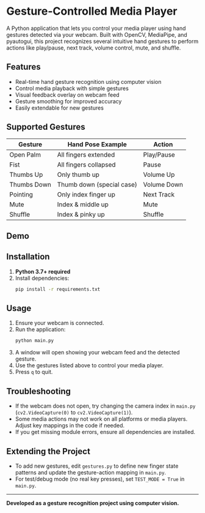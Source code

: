 # Gesture-Controlled Media Player

A Python application that lets you control your media player using hand gestures detected via your webcam. Built with OpenCV, MediaPipe, and pyautogui, this project recognizes several intuitive hand gestures to perform actions like play/pause, next track, volume control, mute, and shuffle.

## Features
- Real-time hand gesture recognition using computer vision
- Control media playback with simple gestures
- Visual feedback overlay on webcam feed
- Gesture smoothing for improved accuracy
- Easily extendable for new gestures

## Supported Gestures
| Gesture        | Hand Pose Example         | Action         |
|---------------|--------------------------|----------------|
| Open Palm     | All fingers extended      | Play/Pause     |
| Fist          | All fingers collapsed     | Pause          |
| Thumbs Up     | Only thumb up            | Volume Up      |
| Thumbs Down   | Thumb down (special case)| Volume Down    |
| Pointing      | Only index finger up      | Next Track     |
| Mute          | Index & middle up        | Mute           |
| Shuffle       | Index & pinky up         | Shuffle        |

## Demo
<!-- Add a GIF or screenshot here if available -->

## Installation
1. **Python 3.7+ required**
2. Install dependencies:
   ```bash
   pip install -r requirements.txt
   ```

## Usage
1. Ensure your webcam is connected.
2. Run the application:
   ```bash
   python main.py
   ```
3. A window will open showing your webcam feed and the detected gesture.
4. Use the gestures listed above to control your media player.
5. Press `q` to quit.

## Troubleshooting
- If the webcam does not open, try changing the camera index in `main.py` (`cv2.VideoCapture(0)` to `cv2.VideoCapture(1)`).
- Some media actions may not work on all platforms or media players. Adjust key mappings in the code if needed.
- If you get missing module errors, ensure all dependencies are installed.

## Extending the Project
- To add new gestures, edit `gestures.py` to define new finger state patterns and update the gesture-action mapping in `main.py`.
- For test/debug mode (no real key presses), set `TEST_MODE = True` in `main.py`.

---

**Developed as a gesture recognition project using computer vision.** 